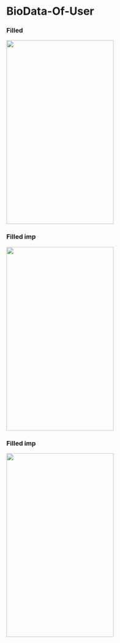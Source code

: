 # BioData-Of-User
<H3> Filled </h3>
<img src="https://user-images.githubusercontent.com/83058841/126039266-2019eea2-32cc-4839-b850-7af7b4171edb.png" width="280" height="480">
<H3> Filled imp </h3>
<img src="https://user-images.githubusercontent.com/83058841/126039296-55e351bd-cdd3-4b4c-a6b3-2d37c0711fe2.png" width="280" height="480">
<H3> Filled imp </h3>
<img src="https://user-images.githubusercontent.com/83058841/126039314-2c81920c-de91-4a86-98fc-a21f98b1c491.png" width="280" height="480">

